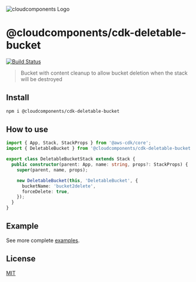 ![cloudcomponents Logo](/logo.png?raw=true)

# @cloudcomponents/cdk-deletable-bucket

[![Build Status](https://travis-ci.org/cloudcomponents/cdk-constructs.svg?branch=master)](https://travis-ci.org/cloudcomponents/cdk-constructs)

> Bucket with content cleanup to allow bucket deletion when the stack will be destroyed

## Install

```bash
npm i @cloudcomponents/cdk-deletable-bucket
```

## How to use

```typescript
import { App, Stack, StackProps } from '@aws-cdk/core';
import { DeletableBucket } from '@cloudcomponents/cdk-deletable-bucket';

export class DeletableBucketStack extends Stack {
  public constructor(parent: App, name: string, props?: StackProps) {
    super(parent, name, props);

    new DeletableBucket(this, 'DeletableBucket', {
      bucketName: 'bucket2delete',
      forceDelete: true,
    });
  }
}
```

## Example

See more complete [examples](../../examples).

## License

[MIT](./LICENSE)